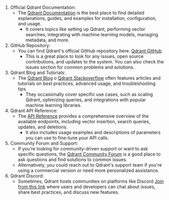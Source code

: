 1. Official Qdrant Documentation:
    - The [Qdrant Documentation](https://qdrant.tech/documentation/) is the best place to find detailed explanations, guides, and examples for installation, configuration, and usage.
        - It covers topics like setting up Qdrant, performing vector searches, integrating with machine learning models, managing metadata, and more.
2. GitHub Repository:
    - You can find Qdrant's official GitHub repository here: [Qdrant GitHub](https://github.com/qdrant)
        - This is a great place to look for any issues, open source contributions, and updates to the system. You can also check the issues section for common problems and solutions.
3. Qdrant Blog and Tutorials:
    - The [Qdrant Blog](https://dev.to/qdrant) o [Qdrant Stackoverflow](https://stackoverflow.com/questions/tagged/qdrant) often features articles and tutorials on best practices, advanced usage, and troubleshooting tips.
        - They occasionally cover specific use cases, such as scaling Qdrant, optimizing queries, and integrations with popular machine learning libraries.
4. Qdrant API Reference:
    - The [API Reference](https://api.qdrant.tech/master/api-reference) provides a comprehensive overview of the available endpoints, including vector insertion, search queries, updates, and deletions.
        - It also includes usage examples and descriptions of parameters you can use to fine-tune your API calls.
5. Community Forum and Support:
    - If you’re looking for community-driven support or want to ask specific questions, the [Qdrant Community Forum](https://qdrant.tech/community/) is a good place to ask questions and find solutions to common issues.
    - Alternatively, you could reach out to Qdrant's support team if you're using a commercial version or need more personalized assistance.
6. Qdrant Discord:
    - Sometimes, Qdrant hosts communities on platforms like Discord [Join from this link](https://qdrant.tech/community/) where users and developers can chat about issues, share best practices, and discuss new features.
